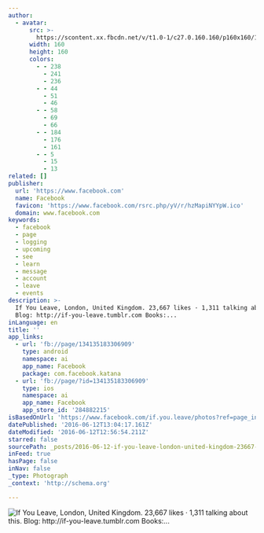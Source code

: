 ```yaml
---
author:
  - avatar:
      src: >-
        https://scontent.xx.fbcdn.net/v/t1.0-1/c27.0.160.160/p160x160/1454565_931686396885113_5279294583057508239_n.jpg?oh=9bc6791906b05f1f17475b292b3708ad&oe=5803390E
      width: 160
      height: 160
      colors:
        - - 238
          - 241
          - 236
        - - 44
          - 51
          - 46
        - - 58
          - 69
          - 66
        - - 184
          - 176
          - 161
        - - 5
          - 15
          - 13
related: []
publisher:
  url: 'https://www.facebook.com'
  name: Facebook
  favicon: 'https://www.facebook.com/rsrc.php/yV/r/hzMapiNYYpW.ico'
  domain: www.facebook.com
keywords:
  - facebook
  - page
  - logging
  - upcoming
  - see
  - learn
  - message
  - account
  - leave
  - events
description: >-
  If You Leave, London, United Kingdom. 23,667 likes · 1,311 talking about this.
  Blog: http://if-you-leave.tumblr.com Books:...
inLanguage: en
title: ''
app_links:
  - url: 'fb://page/134135183306909'
    type: android
    namespace: ai
    app_name: Facebook
    package: com.facebook.katana
  - url: 'fb://page/?id=134135183306909'
    type: ios
    namespace: ai
    app_name: Facebook
    app_store_id: '284882215'
isBasedOnUrl: 'https://www.facebook.com/if.you.leave/photos?ref=page_internal'
datePublished: '2016-06-12T13:04:17.161Z'
dateModified: '2016-06-12T12:56:54.211Z'
starred: false
sourcePath: _posts/2016-06-12-if-you-leave-london-united-kingdom-23667-likes-1311-t.md
inFeed: true
hasPage: false
inNav: false
_type: Photograph
_context: 'http://schema.org'

---
```

![If You Leave, London, United Kingdom. 23,667 likes · 1,311 talking about this. Blog: http://if-you-leave.tumblr.com Books:...](https://scontent.xx.fbcdn.net/t31.0-8/c0.265.851.315/p851x315/13403811_1019274241459661_7333269237466300694_o.jpg)